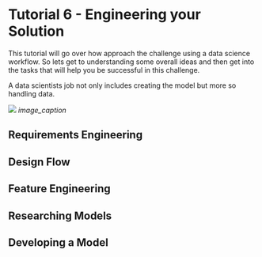 # Tutorial 6 - Engineering your Solution

This tutorial will go over how approach the challenge using a data science workflow. So lets get to understanding some overall ideas and then get into the tasks that will help you be successful in this challenge.

A data scientists job not only includes creating the model but more so handling data. 

![](/images/ds_time_per_task.JPG)
*image_caption*

## Requirements Engineering

## Design Flow

## Feature Engineering

## Researching Models

## Developing a Model